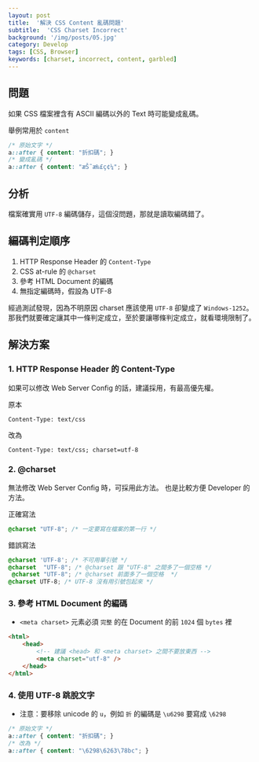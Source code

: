 ```yaml
---
layout: post
title:  '解決 CSS Content 亂碼問題'
subtitle:  'CSS Charset Incorrect'
background: '/img/posts/05.jpg'
category: Develop
tags: [CSS, Browser]
keywords: [charset, incorrect, content, garbled]
---
```


## 問題
如果 CSS 檔案裡含有 ASCII 編碼以外的 Text 時可能變成亂碼。

舉例常用於 `content`
```css
/* 原始文字 */
a::after { content: "折扣碼"; }
/* 變成亂碼 */
a::after { content: "æŠ˜æ‰£ç¢¼"; }
```

## 分析
檔案確實用 `UTF-8` 編碼儲存，這個沒問題，那就是讀取編碼錯了。

## 編碼判定順序
1. HTTP Response Header 的 `Content-Type`
2. CSS at-rule 的 `@charset`
3. 參考 HTML Document 的編碼
4. 無指定編碼時，假設為 UTF-8

經過測試發現，因為不明原因 charset 應該使用 `UTF-8` 卻變成了 `Windows-1252`。  
那我們就要確定讓其中一條判定成立，至於要讓哪條判定成立，就看環境限制了。

## 解決方案
### 1. HTTP Response Header 的 Content-Type
如果可以修改 Web Server Config 的話，建議採用，有最高優先權。

原本
```text
Content-Type: text/css
```
改為
```text
Content-Type: text/css; charset=utf-8
```

### 2. @charset
無法修改 Web Server Config 時，可採用此方法。
也是比較方便 Developer 的方法。

正確寫法
```css
@charset "UTF-8"; /* 一定要寫在檔案的第一行 */
```
錯誤寫法
```css
@charset 'UTF-8'; /* 不可用單引號 */
@charset  "UTF-8"; /* @charset 跟 "UTF-8" 之間多了一個空格 */
 @charset "UTF-8"; /* @charset 前面多了一個空格  */
@charset UTF-8; /* UTF-8 沒有用引號包起來 */
```

### 3. 參考 HTML Document 的編碼
- `<meta charset>` 元素必須 `完整` 的在 Document 的前 `1024` 個 `bytes` 裡

```html
<html>
    <head>
        <!-- 建議 <head> 和 <meta charset> 之間不要放東西 -->
        <meta charset="utf-8" />
    </head>
</html>
```

### 4. 使用 UTF-8 跳脫文字
- 注意：要移除 unicode 的 `u`，例如 `折` 的編碼是 `\u6298` 要寫成 `\6298` 

```css
/* 原始文字 */
a::after { content: "折扣碼"; }
/* 改為 */
a::after { content: "\6298\6263\78bc"; }
```